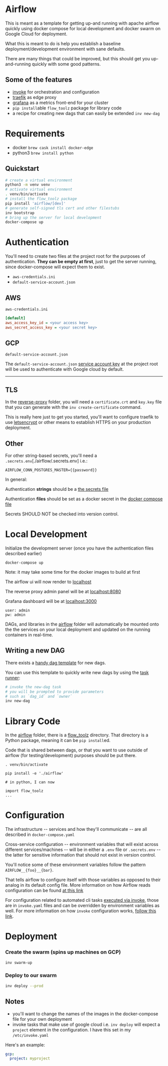 # Airflow

This is meant as a template for getting up-and running with
apache airflow quickly using docker compose for local development
and docker swarm on Google Cloud for deployment.

What this is meant to do is help you establish a baseline deployment/development
environment with sane defaults.

There are many things that could be improved, but this should get you
up-and-running quickly with some good patterns.

## Some of the features
* [invoke] for orchestration and configuration
* [traefik] as edge proxy
* [grafana] as a metrics front-end for your cluster
* `pip install`able `flow_toolz` package for library code
* a recipe for creating new dags that can easily be extended `inv new-dag`


# Requirements

* docker `brew cask install docker-edge`
* python3 `brew install python`

## Quickstart
```bash
# create a virtual environment
python3 -m venv venv
# activate virtual environment
. venv/bin/activate
# install the flow_toolz package
pip install 'airflow/[dev]'
# generate self-signed tls cert and other filestubs
inv bootstrap
# bring up the server for local development
docker-compose up
```

# Authentication


You'll need to create two files at the project root for the purposes of authentication.
**They can be empty at first**, just to get the server running,
since docker-compose will expect them to exist.

* `aws-credentials.ini`
* `default-service-account.json`

## AWS

`aws-credentials.ini`
```.ini
[default]
aws_access_key_id = <your access key>
aws_secret_access_key = <your secret key>
```

## GCP
`default-service-account.json`

The `default-service-account.json` [service account key] at the project root will be used
to authenticate with Google cloud by default.

---

## TLS

In the [reverse-proxy](./reverse-proxy) folder, you will need 
a `certificate.crt` and `key.key` file that you can generate
with the `inv create-certificate` command.

This is really here just to get you started, you'll want to configure
traefik to use [letsencrypt] or other means to establish HTTPS on your 
production deployment.

## Other

For other string-based secrets, you'll need a `.secrets.env`[./airflow/.secrets.env] i.e.:
```
AIRFLOW_CONN_POSTGRES_MASTER={{password}}
```

In general:

Authentication **strings** should be a [the secrets file](./airflow/.secrets.env)

Authentication **files** should be set as a docker secret in the [docker compose file](docker-compose.yaml)

Secrets SHOULD NOT be checked into version control.

# Local Development

Initialize the development server (once you have the authentication files described earlier)

``docker-compose up``

Note: it may take some time for the docker images to build at first

The airflow ui will now render to [localhost](localhost:80)

The reverse proxy admin panel will be at [localhost:8080](localhost:8080)

Grafana dashboard will be at [localhost:3000](localhost:3000)
```
user: admin
pw: admin
```

DAGs, and libraries in the [airflow](airflow) folder will automatically
be mounted onto the the services on your local deployment and updated on 
the running containers in real-time.

## Writing a new DAG

There exists a [handy dag template](airflow/flow_toolz/templates/dag_template.py.jinja2)
for new dags.

You can use this template to quickly write new dags by using the [task runner](tasks.py):
```bash
# invoke the new-dag task
# you will be prompted to provide parameters 
# such as `dag_id` and `owner`
inv new-dag
```

# Library Code

In the [airflow](./airflow) folder, there is a [flow_toolz](airflow/flow_toolz) directory.
That directory is a Python package, meaning it can be `pip install`ed.

Code that is shared between dags, or that you want to use outside of airflow (for testing/development) purposes
should be put there.

```
. venv/bin/activate

pip install -e './airflow'

# in python, I can now

import flow_toolz
...

```

# Configuration

The infrastructure -- services and how they'll communicate --
are all described in `docker-compose.yaml`

Cross-service configuration -- environment variables that will exist across different services/machines -- 
will be in either a `.env` file or `.secrets.env` -- the latter for sensitive information that
should not exist in version control.

You'll notice some of these environment variables follow the pattern `AIRFLOW__{foo}__{bar}`.

That tells airflow to configure itself with those variables as opposed to their analog in its default config file.
More information on how Airflow reads configuration can be found [at this link](https://airflow.apache.org/howto/set-config.html)

For configuration related to automated cli tasks [executed via invoke](http://www.pyinvoke.org/),
those are in `invoke.yaml` files and can be overridden by environment variables as well.
For more information on how `invoke` configuration works, [follow this link](http://docs.pyinvoke.org/en/0.11.1/concepts/configuration.html).

# Deployment

### Create the swarm (spins up machines on GCP)
```bash
inv swarm-up
```

### Deploy to our swarm
```bash
inv deploy --prod
```

## Notes

* you'll want to change the names of the images in the docker-compose file for your own deployment
* invoke tasks that make use of google cloud i.e. `inv deploy` will expect
a `project` element in the configuration. I have this set in my `/etc/invoke.yaml`

Here's an example:
```yaml
gcp:
  project: myproject
```

[invoke]:http://www.pyinvoke.org/
[traefik]:https://traefik.io/
[grafana]:https://grafana.com/
[letsencrypt]:https://letsencrypt.org/
[service account key]:https://cloud.google.com/iam/docs/creating-managing-service-account-keys
